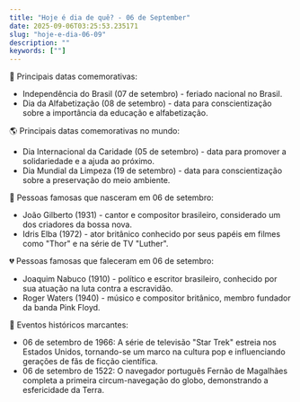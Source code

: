 ```yaml
---
title: "Hoje é dia de quê? - 06 de September"
date: 2025-09-06T03:25:53.235171
slug: "hoje-e-dia-06-09"
description: ""
keywords: [""]
---
```


🎉 Principais datas comemorativas:

- Independência do Brasil (07 de setembro) - feriado nacional no Brasil.
- Dia da Alfabetização (08 de setembro) - data para conscientização sobre a importância da educação e alfabetização.

🌎 Principais datas comemorativas no mundo:

- Dia Internacional da Caridade (05 de setembro) - data para promover a solidariedade e a ajuda ao próximo.
- Dia Mundial da Limpeza (19 de setembro) - data para conscientização sobre a preservação do meio ambiente.

🎂 Pessoas famosas que nasceram em 06 de setembro:

- João Gilberto (1931) - cantor e compositor brasileiro, considerado um dos criadores da bossa nova.
- Idris Elba (1972) - ator britânico conhecido por seus papéis em filmes como "Thor" e na série de TV "Luther".

💔 Pessoas famosas que faleceram em 06 de setembro:

- Joaquim Nabuco (1910) - político e escritor brasileiro, conhecido por sua atuação na luta contra a escravidão.
- Roger Waters (1940) - músico e compositor britânico, membro fundador da banda Pink Floyd.

📰 Eventos históricos marcantes:

- 06 de setembro de 1966: A série de televisão "Star Trek" estreia nos Estados Unidos, tornando-se um marco na cultura pop e influenciando gerações de fãs de ficção científica.
- 06 de setembro de 1522: O navegador português Fernão de Magalhães completa a primeira circum-navegação do globo, demonstrando a esfericidade da Terra.
